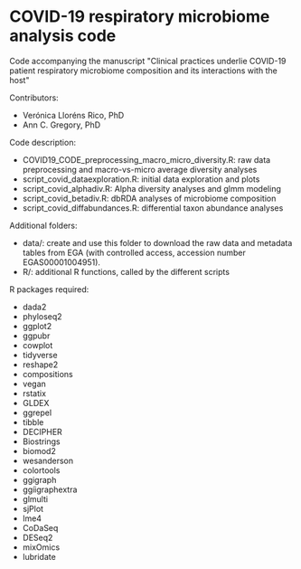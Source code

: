 # COVID-19 respiratory microbiome analysis code
Code accompanying the manuscript "Clinical practices underlie COVID-19 patient respiratory microbiome composition and its interactions with the host"

Contributors: 

* Verónica Lloréns Rico, PhD
* Ann C. Gregory, PhD


Code description:

* COVID19_CODE_preprocessing_macro_micro_diversity.R: raw data preprocessing and macro-vs-micro average diversity analyses
* script_covid_dataexploration.R: initial data exploration and plots 
* script_covid_alphadiv.R: Alpha diversity analyses and glmm modeling
* script_covid_betadiv.R: dbRDA analyses of microbiome composition
* script_covid_diffabundances.R: differential taxon abundance analyses

Additional folders:

* data/: create and use this folder to download the raw data and metadata tables from EGA (with controlled access, accession number EGAS00001004951). 
* R/: additional R functions, called by the different scripts

R packages required:

* dada2
* phyloseq2
* ggplot2
* ggpubr
* cowplot
* tidyverse
* reshape2
* compositions
* vegan
* rstatix
* GLDEX
* ggrepel
* tibble
* DECIPHER
* Biostrings
* biomod2
* wesanderson
* colortools
* ggigraph
* ggíigraphextra
* glmulti
* sjPlot
* lme4
* CoDaSeq
* DESeq2
* mixOmics
* lubridate
